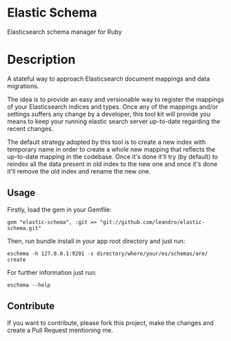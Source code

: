 # Elastic Schema

Elasticsearch schema manager for Ruby

# Description

A stateful way to approach Elasticsearch document mappings and data migrations.

The idea is to provide an easy and versionable way to register the mappings of your Elasticsearch indices and types.
Once any of the mappings and/or settings suffers any change by a developer, this tool kit will provide you means to keep your running elastic search server up-to-date regarding the recent changes.

The default strategy adopted by this tool is to create a new index with temporary name in order to create a whole new mapping that reflects the up-to-date mapping in the codebase. Once it's done it'll try (by default) to reindex all the data present in old index to the new one and once it's done it'll remove the old index and rename the new one.

## Usage

Firstly, load the gem in your Gemfile:

    gem "elastic-schema", :git => "git://github.com/leandro/elastic-schema.git"

Then, run bundle install in your app root directory and just run:

    eschema -h 127.0.0.1:9201 -s directory/where/your/es/schemas/are/ create

For further information just run:

    eschema --help

## Contribute

If you want to contribute, please fork this project, make the changes and create a Pull Request mentioning me.
